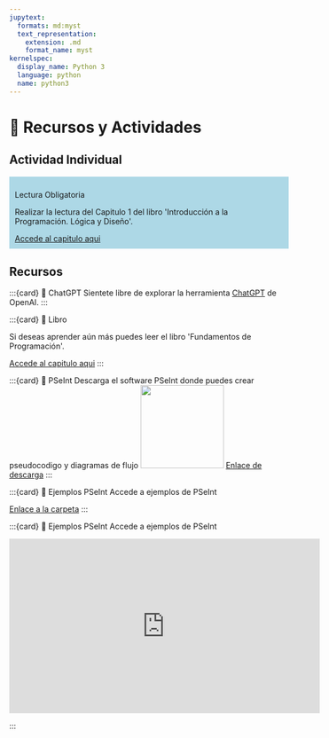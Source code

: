 ```yaml
---
jupytext:
  formats: md:myst
  text_representation:
    extension: .md
    format_name: myst
kernelspec:
  display_name: Python 3
  language: python
  name: python3
---
```


# 🧰 Recursos y Actividades

## Actividad Individual

<div class="admonition" style="background: lightblue; padding: 10px">
    <p class="title">Lectura Obligatoria</p>
    <p>Realizar la lectura del Capitulo 1 del libro 'Introducción a la Programación. Lógica y Diseño'.</p>
    <a href="https://github.com/BioAITeamLearning/progI-2024-01-ucaldas/raw/main/content/libros/Introduccion-a-la-programacion-logica-y-diseno-Cap1.pdf" download="Introduccion-a-la-programacion-logica-y-diseno-Cap1.pdf">Accede al capitulo aqui</a>
</div>

## Recursos

:::{card} 🔵 ChatGPT
Sientete libre de explorar la herramienta [ChatGPT](https://openai.com/chatgpt) de OpenAI.
:::

:::{card} 🔵 Libro
</p>Si deseas aprender aún más puedes leer el libro 'Fundamentos de Programación'.</p>

[Accede al capitulo aqui](https://github.com/BioAITeamLearning/progI-2024-01-ucaldas/raw/main/content/libros/Fundamentos-de-programacion-Luis-Joyanes-Aguilar.pdf)
:::

:::{card} 🔵 PSeInt
Descarga el software PSeInt donde puedes crear pseudocodigo y diagramas de flujo
<img src="https://cladera.org/foda/images/subcat-1782.jpg" width=150px>
[Enlace de descarga](https://pseint.sourceforge.net/?page=descargas.php)
:::

:::{card} 🔵 Ejemplos PSeInt
Accede a ejemplos de PSeInt

[Enlace a la carpeta](https://github.com/BioAITeamLearning/progI-2024-01-ucaldas/tree/9cc932db5444d152eeade70ec36020924da32873/content/resources/clase-1/Ejemplos-PSeInt)
:::

:::{card} 🔵 Ejemplos PSeInt
Accede a ejemplos de PSeInt

<iframe width="560" height="315" src="https://www.youtube.com/embed/SwotuYiD4LA?si=fRttc1v_P_Dh_KxL" title="YouTube video player" frameborder="0" allow="accelerometer; autoplay; clipboard-write; encrypted-media; gyroscope; picture-in-picture; web-share" allowfullscreen></iframe>

:::